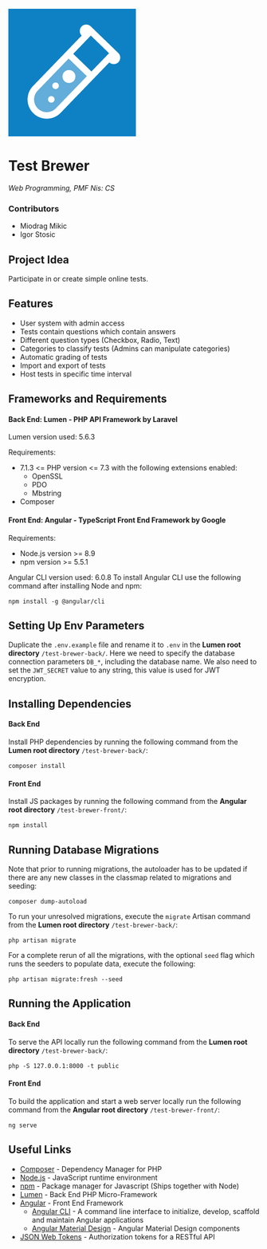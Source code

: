 ![Test Brewer Logo](https://raw.githubusercontent.com/igi33/test-brewer/master/Logo.png)

# Test Brewer
*Web Programming, PMF Nis: CS*
### Contributors
- Miodrag Mikic
- Igor Stosic

## Project Idea
Participate in or create simple online tests.

## Features
- User system with admin access
- Tests contain questions which contain answers
- Different question types (Checkbox, Radio, Text)
- Categories to classify tests (Admins can manipulate categories)
- Automatic grading of tests
- Import and export of tests
- Host tests in specific time interval

## Frameworks and Requirements
#### Back End: Lumen - PHP API Framework by Laravel
Lumen version used: 5.6.3

Requirements:

* 7.1.3 <= PHP version <= 7.3 with the following extensions enabled:
	* OpenSSL
	* PDO
	* Mbstring
* Composer

#### Front End: Angular - TypeScript Front End Framework by Google
Requirements:

* Node.js version >= 8.9
* npm version >= 5.5.1

Angular CLI version used: 6.0.8
To install Angular CLI use the following command after installing Node and npm:
```console
npm install -g @angular/cli
```

## Setting Up Env Parameters
Duplicate the `.env.example` file and rename it to `.env` in the **Lumen root directory** `/test-brewer-back/`. Here we need to specify the database connection parameters `DB_*`, including the database name. We also need to set the `JWT_SECRET` value to any string, this value is used for JWT encryption.


## Installing Dependencies
#### Back End
Install PHP dependencies by running the following command from the **Lumen root directory** `/test-brewer-back/`:
```console
composer install
```
#### Front End
Install JS packages by running the following command from the **Angular root directory** `/test-brewer-front/`:
```console
npm install
```

## Running Database Migrations
Note that prior to running migrations, the autoloader has to be updated if there are any new classes in the classmap related to migrations and seeding:
```console
composer dump-autoload
```
To run your unresolved migrations, execute the `migrate` Artisan command from the **Lumen root directory** `/test-brewer-back/`:
```console
php artisan migrate
```
For a complete rerun of all the migrations, with the optional `seed` flag which runs the seeders to populate data, execute the following:
```console
php artisan migrate:fresh --seed
```

## Running the Application
#### Back End
To serve the API locally run the following command from the **Lumen root directory** `/test-brewer-back/`:
```console
php -S 127.0.0.1:8000 -t public
```
#### Front End
To build the application and start a web server locally run the following command from the **Angular root directory** `/test-brewer-front/`:
```console
ng serve
```

## Useful Links
* [Composer](https://getcomposer.org) - Dependency Manager for PHP
* [Node.js](https://nodejs.org) - JavaScript runtime environment
* [npm](https://www.npmjs.com) - Package manager for Javascript (Ships together with Node)
* [Lumen](https://lumen.laravel.com) - Back End PHP Micro-Framework
* [Angular](https://angular.io) - Front End Framework
	* [Angular CLI](https://cli.angular.io) - A command line interface to initialize, develop, scaffold and maintain Angular applications
	* [Angular Material Design](https://material.angular.io) - Angular Material Design components
* [JSON Web Tokens](https://jwt.io) - Authorization tokens for a RESTful API
